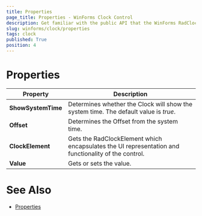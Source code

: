```yaml
---
title: Properties 
page_title: Properties - WinForms Clock Control
description: Get familiar with the public API that the WinForms RadClock offers.
slug: winforms/clock/properties 
tags: clock
published: True
position: 4 
---
```


# Properties

|Property|Description|
|----|----|
|__ShowSystemTime__|Determines whether the Clock will show the system time. The default value is *true*.|
|__Offset__|Determines the Offset from the system time.|
|__ClockElement__|Gets the RadClockElement which encapsulates the UI representation and functionality of the control.|
|__Value__|Gets or sets the value.|

# See Also

* [Properties](https://docs.telerik.com/devtools/winforms/api/telerik.wincontrols.ui.radclock.html#properties)


 


